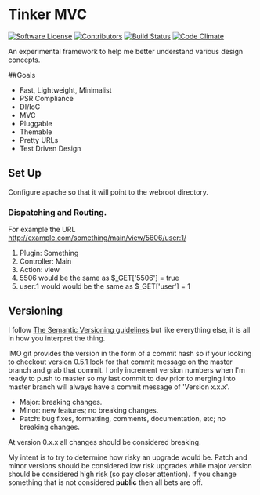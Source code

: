 # Tinker MVC

[![Software License](https://img.shields.io/badge/license-MIT-brightgreen.svg?style=flat-square)](LICENSE.txt)
[![Contributors](https://img.shields.io/badge/contributors-1-blue.svg?style=flat-square)](https://github.com/jasonsnider/tinker-mvc/graphs/contributors)
[![Build Status](https://travis-ci.org/jasonsnider/tinker-mvc.svg?branch=master)](https://travis-ci.org/jasonsnider/tinker-mvc)
[![Code Climate](https://codeclimate.com/github/jasonsnider/tinker-mvc/badges/gpa.svg)](https://codeclimate.com/github/jasonsnider/tinker-mvc)

An experimental framework to help me better understand various design concepts.

##Goals

* Fast, Lightweight, Minimalist
* PSR Compliance
* DI/IoC
* MVC
* Pluggable
* Themable
* Pretty URLs
* Test Driven Design

## Set Up

Configure apache so that it will point to the webroot directory.

### Dispatching and Routing.

For example the URL http://example.com/something/main/view/5606/user:1/

1. Plugin: Something
1. Controller: Main
1. Action: view
1. 5506 would be the same as $_GET['5506'] = true
1. user:1 would would be the same as $_GET['user'] = 1


## Versioning

I follow [The Semantic Versioning guidelines](http://semver.org/) but like
everything else, it is all in how you interpret the thing.

IMO git provides the version in the form of a commit hash so if your looking to
checkout version 0.5.1 look for that commit message on the master branch and
grab that commit. I only increment version numbers when I'm ready to push to
master so my last commit to dev prior to merging into master branch will always
have a commit message of 'Version x.x.x'.

* Major: breaking changes.
* Minor: new features; no breaking changes.
* Patch: bug fixes, formatting, comments, documentation, etc; no breaking changes.

At version 0.x.x all changes should be considered breaking.

My intent is to try to determine how risky an upgrade would be. Patch and minor
versions should be considered low risk upgrades while major version should be
considered high risk (so pay closer attention). If you change something that
is not considered __public__ then all bets are off.

